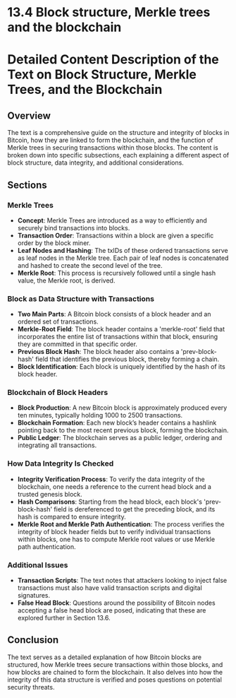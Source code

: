# 13.4 Block structure, Merkle trees and the blockchain

# Detailed Content Description of the Text on Block Structure, Merkle Trees, and the Blockchain

## Overview

The text is a comprehensive guide on the structure and integrity of blocks in Bitcoin, how they are linked to form the blockchain, and the function of Merkle trees in securing transactions within those blocks. The content is broken down into specific subsections, each explaining a different aspect of block structure, data integrity, and additional considerations.

## Sections

### Merkle Trees

- **Concept**: Merkle Trees are introduced as a way to efficiently and securely bind transactions into blocks.
- **Transaction Order**: Transactions within a block are given a specific order by the block miner.
- **Leaf Nodes and Hashing**: The txIDs of these ordered transactions serve as leaf nodes in the Merkle tree. Each pair of leaf nodes is concatenated and hashed to create the second level of the tree.
- **Merkle Root**: This process is recursively followed until a single hash value, the Merkle root, is derived.

### Block as Data Structure with Transactions

- **Two Main Parts**: A Bitcoin block consists of a block header and an ordered set of transactions.
- **Merkle-Root Field**: The block header contains a 'merkle-root' field that incorporates the entire list of transactions within that block, ensuring they are committed in that specific order.
- **Previous Block Hash**: The block header also contains a 'prev-block-hash' field that identifies the previous block, thereby forming a chain.
- **Block Identification**: Each block is uniquely identified by the hash of its block header.

### Blockchain of Block Headers

- **Block Production**: A new Bitcoin block is approximately produced every ten minutes, typically holding 1000 to 2500 transactions.
- **Blockchain Formation**: Each new block’s header contains a hashlink pointing back to the most recent previous block, forming the blockchain.
- **Public Ledger**: The blockchain serves as a public ledger, ordering and integrating all transactions.

### How Data Integrity Is Checked

- **Integrity Verification Process**: To verify the data integrity of the blockchain, one needs a reference to the current head block and a trusted genesis block.
- **Hash Comparisons**: Starting from the head block, each block's 'prev-block-hash' field is dereferenced to get the preceding block, and its hash is compared to ensure integrity.
- **Merkle Root and Merkle Path Authentication**: The process verifies the integrity of block header fields but to verify individual transactions within blocks, one has to compute Merkle root values or use Merkle path authentication.

### Additional Issues

- **Transaction Scripts**: The text notes that attackers looking to inject false transactions must also have valid transaction scripts and digital signatures.
- **False Head Block**: Questions around the possibility of Bitcoin nodes accepting a false head block are posed, indicating that these are explored further in Section 13.6.

## Conclusion

The text serves as a detailed explanation of how Bitcoin blocks are structured, how Merkle trees secure transactions within those blocks, and how blocks are chained to form the blockchain. It also delves into how the integrity of this data structure is verified and poses questions on potential security threats.
